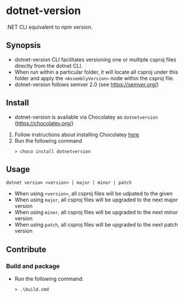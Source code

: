 # dotnet-version
.NET CLI equivalent to npm version.

## Synopsis
- dotnet-version CLI facilitates versioning one or multiple csproj files directly from the dotnet CLI.
- When run within a particular folder, it will locate all csproj under this folder and apply the `<AssemblyVersion>` node within the csproj file.
- dotnet-version follows semver 2.0 (see https://semver.org/)

## Install
- dotnet-version is available via Chocolatey as `dotnetversion` (https://chocolatey.org/)
1. Follow instructions about installing Chocolatey [here](https://chocolatey.org/install)
2. Run the following command
	```
	> choco install dotnetversion
	```

## Usage
```
dotnet version <version> | major | minor | patch
```
- When using `<version>`, all csproj files will be udpated to the given <version>
- When using `major`, all csproj files will be upgraded to the next major version
- When using `minor`, all csproj files will be upgraded to the next minor version
- When using `patch`, all csproj files will be upgraded to the next patch version

## Contribute
### Build and package
- Run the following command:
	```
	> .\build.cmd
	```
